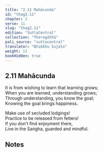 ```yaml
---
title: "2.11 Mahācunda"
id: "thag2.11"
chapter: 2
verse: 11
slug: "thag2.11"
edition: "SuttaCentral"
collection: "Theragāthā"
pali_source: "suttacentral"
translator: "Bhikkhu Sujato"
weight: 11
bookHidden: true
---
```


## 2.11 Mahācunda  

It is from wishing to learn that learning grows;  
When you are learned, understanding grows;  
Through understanding, you know the goal;  
Knowing the goal brings happiness.  

Make use of secluded lodgings!  
Practice to be released from fetters!  
If you don’t find enjoyment there,  
Live in the Saṅgha, guarded and mindful.

## Notes